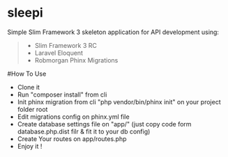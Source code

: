 # sleepi
Simple Slim Framework 3 skeleton application for API development using:
>- Slim Framework 3 RC
>- Laravel Eloquent
>- Robmorgan Phinx Migrations

#How To Use
- Clone it
- Run "composer install" from cli
- Init phinx migration from cli "php vendor/bin/phinx init" on your project folder root
- Edit migrations config on phinx.yml file
- Create database settings file on "app/" (just copy code form database.php.dist filr & fit it to your db config)
- Create Your routes on app/routes.php
- Enjoy it !
